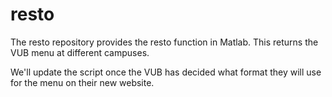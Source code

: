 # resto
The resto repository provides the resto function in Matlab. This returns the VUB menu at different campuses.

We'll update the script once the VUB has decided what format they will use for the menu on their new website.
